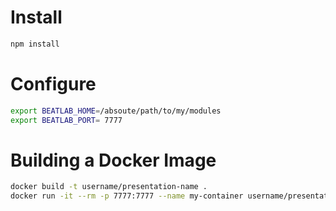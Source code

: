 # Install

```bash
npm install
```

# Configure

```bash
export BEATLAB_HOME=/absoute/path/to/my/modules
export BEATLAB_PORT= 7777
```

# Building a Docker Image

```bash
docker build -t username/presentation-name .
docker run -it --rm -p 7777:7777 --name my-container username/presentation-name
```
